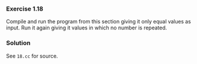 ### Exercise 1.18

Compile and run the program from this section giving it only equal values as
input. Run it again giving it values in which no number is repeated.

### Solution

See `18.cc` for source.

